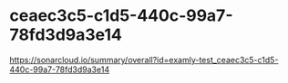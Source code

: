 # ceaec3c5-c1d5-440c-99a7-78fd3d9a3e14
https://sonarcloud.io/summary/overall?id=examly-test_ceaec3c5-c1d5-440c-99a7-78fd3d9a3e14
